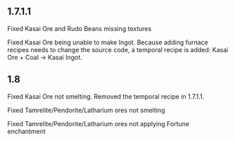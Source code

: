 ## 1.7.1.1

Fixed Kasai Ore and Rudo Beans missing textures

Fixed Kasai Ore being unable to make Ingot. Because adding furnace recipes needs to change the source code, a temporal recipe is added: Kasai Ore + Coal -> Kasai Ingot.

## 1.8

Fixed Kasai Ore not smelting. Removed the temporal recipe in 1.7.1.1.

Fixed Tamrelite/Pendorite/Latharium ores not smelting

Fixed Tamrelite/Pendorite/Latharium ores not applying Fortune enchantment
